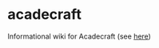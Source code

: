 # acadecraft

Informational wiki for Acadecraft (see [here](https://github.com/Academus/acadecraft/wiki))

